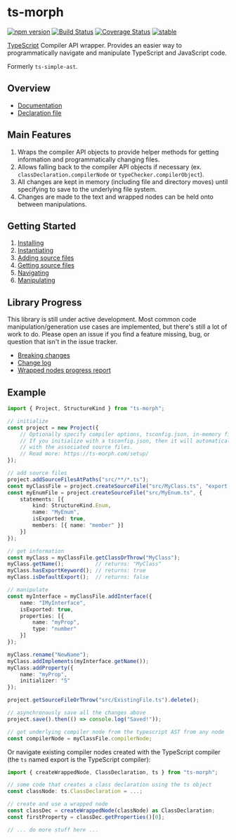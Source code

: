 ﻿ts-morph
========

[![npm version](https://badge.fury.io/js/ts-morph.svg)](https://badge.fury.io/js/ts-morph)
[![Build Status](https://travis-ci.org/dsherret/ts-morph.svg?branch=latest)](https://travis-ci.org/dsherret/ts-morph)
[![Coverage Status](https://coveralls.io/repos/dsherret/ts-morph/badge.svg?branch=latest&service=github)](https://coveralls.io/github/dsherret/ts-morph?branch=latest)
[![stable](http://badges.github.io/stability-badges/dist/stable.svg)](http://github.com/badges/stability-badges)

[TypeScript](https://github.com/Microsoft/TypeScript) Compiler API wrapper. Provides an easier way to programmatically navigate and manipulate TypeScript and JavaScript code.

Formerly `ts-simple-ast`.

## Overview

* [Documentation](https://ts-morph.com/)
* [Declaration file](lib/ts-morph.d.ts)

## Main Features

1. Wraps the compiler API objects to provide helper methods for getting information and programmatically changing files.
2. Allows falling back to the compiler API objects if necessary (ex. `classDeclaration.compilerNode` or `typeChecker.compilerObject`).
3. All changes are kept in memory (including file and directory moves) until specifying to save to the underlying file system.
4. Changes are made to the text and wrapped nodes can be held onto between manipulations.

## Getting Started

1. [Installing](https://ts-morph.com/)
2. [Instantiating](https://ts-morph.com/setup/)
3. [Adding source files](https://ts-morph.com/setup/adding-source-files)
4. [Getting source files](https://ts-morph.com/navigation/getting-source-files)
5. [Navigating](https://ts-morph.com/navigation/example)
6. [Manipulating](https://ts-morph.com/manipulation/)

## Library Progress

This library is still under active development. Most common code manipulation/generation use cases are implemented, but there's still a lot of work to do. Please open an issue if you find a feature missing, bug, or question that isn't in the issue tracker.

* [Breaking changes](breaking-changes.md)
* [Change log](CHANGELOG.md)
* [Wrapped nodes progress report](wrapped-nodes.md)

## Example

```ts
import { Project, StructureKind } from "ts-morph";

// initialize
const project = new Project({
    // Optionally specify compiler options, tsconfig.json, in-memory file system, and more here.
    // If you initialize with a tsconfig.json, then it will automatically populate the project
    // with the associated source files.
    // Read more: https://ts-morph.com/setup/
});

// add source files
project.addSourceFilesAtPaths("src/**/*.ts");
const myClassFile = project.createSourceFile("src/MyClass.ts", "export class MyClass {}");
const myEnumFile = project.createSourceFile("src/MyEnum.ts", {
    statements: [{
        kind: StructureKind.Enum,
        name: "MyEnum",
        isExported: true,
        members: [{ name: "member" }]
    }]
});

// get information
const myClass = myClassFile.getClassOrThrow("MyClass");
myClass.getName();          // returns: "MyClass"
myClass.hasExportKeyword(); // returns: true
myClass.isDefaultExport();  // returns: false

// manipulate
const myInterface = myClassFile.addInterface({
    name: "IMyInterface",
    isExported: true,
    properties: [{
        name: "myProp",
        type: "number"
    }]
});

myClass.rename("NewName");
myClass.addImplements(myInterface.getName());
myClass.addProperty({
    name: "myProp",
    initializer: "5"
});

project.getSourceFileOrThrow("src/ExistingFile.ts").delete();

// asynchronously save all the changes above
project.save().then(() => console.log("Saved!"));

// get underlying compiler node from the typescript AST from any node
const compilerNode = myClassFile.compilerNode;
```

Or navigate existing compiler nodes created with the TypeScript compiler (the `ts` named export is the TypeScript compiler):

```ts ignore-error: 1109
import { createWrappedNode, ClassDeclaration, ts } from "ts-morph";

// some code that creates a class declaration using the ts object
const classNode: ts.ClassDeclaration = ...;

// create and use a wrapped node
const classDec = createWrappedNode(classNode) as ClassDeclaration;
const firstProperty = classDec.getProperties()[0];

// ... do more stuff here ...
```
